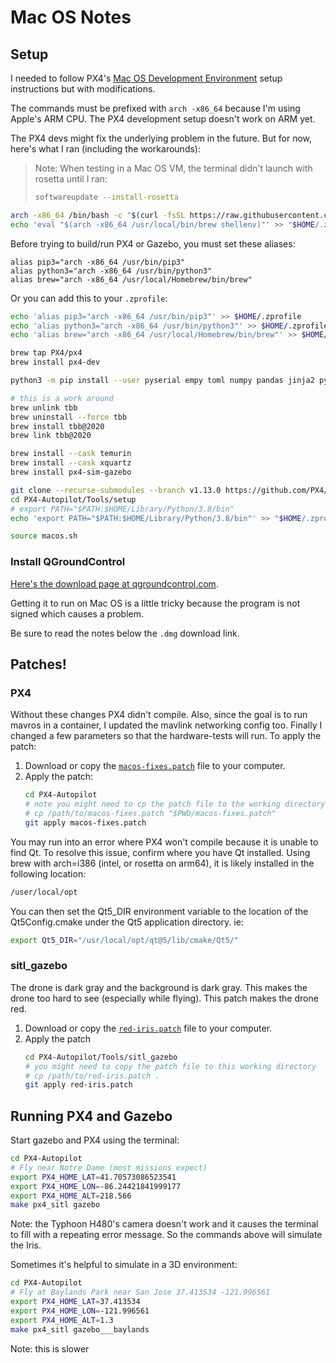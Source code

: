# Mac OS Notes

## Setup
I needed to follow PX4's [Mac OS Development Environment](https://docs.px4.io/master/en/dev_setup/dev_env_mac.html) setup instructions but with modifications.

The commands must be prefixed with `arch -x86_64` because I'm using Apple's ARM CPU. The PX4 development setup doesn't work on ARM yet.

The PX4 devs might fix the underlying problem in the future. But for now, here's what I ran (including the workarounds):

>Note: When testing in a Mac OS VM, the terminal didn't launch with rosetta until I ran:
>```bash
>softwareupdate --install-rosetta
>```

```bash
arch -x86_64 /bin/bash -c "$(curl -fsSL https://raw.githubusercontent.com/Homebrew/install/HEAD/install.sh)"
echo 'eval "$(arch -x86_64 /usr/local/bin/brew shellenv)"' >> "$HOME/.zprofile"
```

Before trying to build/run PX4 or Gazebo, you must set these aliases:
```
alias pip3="arch -x86_64 /usr/bin/pip3"
alias python3="arch -x86_64 /usr/bin/python3"
alias brew="arch -x86_64 /usr/local/Homebrew/bin/brew"
```

Or you can add this to your `.zprofile`:
```zsh
echo 'alias pip3="arch -x86_64 /usr/bin/pip3"' >> $HOME/.zprofile
echo 'alias python3="arch -x86_64 /usr/bin/python3"' >> $HOME/.zprofile
echo 'alias brew="arch -x86_64 /usr/local/Homebrew/bin/brew"' >> $HOME/.zprofile
```

```bash
brew tap PX4/px4
brew install px4-dev

python3 -m pip install --user pyserial empy toml numpy pandas jinja2 pyyaml pyros-genmsg packaging kconfiglib future jsonschema

# this is a work around
brew unlink tbb
brew uninstall --force tbb
brew install tbb@2020
brew link tbb@2020

brew install --cask temurin
brew install --cask xquartz
brew install px4-sim-gazebo

git clone --recurse-submodules --branch v1.13.0 https://github.com/PX4/PX4-Autopilot.git
cd PX4-Autopilot/Tools/setup
# export PATH="$PATH:$HOME/Library/Python/3.8/bin"
echo 'export PATH="$PATH:$HOME/Library/Python/3.8/bin"' >> "$HOME/.zprofile"

source macos.sh
```

### Install QGroundControl

[Here's the download page at qgroundcontrol.com](https://docs.qgroundcontrol.com/master/en/getting_started/download_and_install.html).

Getting it to run on Mac OS is a little tricky because the program is not signed which causes a problem.

Be sure to read the notes below the `.dmg` download link.

## Patches!

### PX4
Without these changes PX4 didn't compile. Also, since the goal is to run mavros in a container, I updated the mavlink networking config too. Finally I changed a few parameters so that the hardware-tests will run.  To apply the patch:

1. Download or copy the [`macos-fixes.patch`](patch-files/macos-fixes.patch) file to your computer.
2. Apply the patch:
    ```bash
    cd PX4-Autopilot
    # note you might need to cp the patch file to the working directory:
    # cp /path/to/macos-fixes.patch "$PWD/macos-fixes.patch"
    git apply macos-fixes.patch
    ```

You may run into an error where PX4 won't compile because it is unable to find Qt. To resolve this issue, confirm where you have Qt installed. Using brew with arch=i386 (intel, or rosetta on arm64), it is likely installed in the following location:
```bash
/user/local/opt
```
You can then set the Qt5_DIR environment variable to the location of the Qt5Config.cmake under the Qt5 application directory. ie:
```bash
export Qt5_DIR="/usr/local/opt/qt@5/lib/cmake/Qt5/"
```

### sitl_gazebo

The drone is dark gray and the background is dark gray. This makes the drone too hard to see (especially while flying).
This patch makes the drone red.

1. Download or copy the [`red-iris.patch`](patch-files/red-iris.patch) file to your computer.
2. Apply the patch
    ```bash
    cd PX4-Autopilot/Tools/sitl_gazebo
    # you might need to copy the patch file to this working directory
    # cp /path/to/red-iris.patch . 
    git apply red-iris.patch
    ```


## Running PX4 and Gazebo

Start gazebo and PX4 using the terminal:

```bash
cd PX4-Autopilot
# Fly near Notre Dame (most missions expect)
export PX4_HOME_LAT=41.70573086523541
export PX4_HOME_LON=-86.24421841999177
export PX4_HOME_ALT=218.566
make px4_sitl gazebo
```

Note: the Typhoon H480's camera doesn't work and it causes the terminal to fill with a repeating error message. So the commands above will simulate the Iris.


Sometimes it's helpful to simulate in a 3D environment: 
```bash
cd PX4-Autopilot
# Fly at Baylands Park near San Jose 37.413534 -121.996561
export PX4_HOME_LAT=37.413534
export PX4_HOME_LON=-121.996561
export PX4_HOME_ALT=1.3
make px4_sitl gazebo___baylands
```
Note: this is slower
